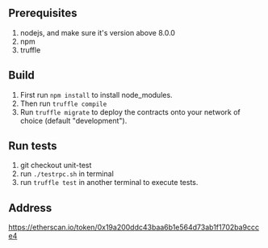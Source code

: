 ## Prerequisites
1. nodejs, and make sure it's version above 8.0.0
2. npm
3. truffle

## Build
1. First run `npm install` to install node_modules.
2. Then run `truffle compile`
3. Run `truffle migrate` to deploy the contracts onto your network of choice (default "development").

## Run tests
1. git checkout unit-test
2. run `./testrpc.sh` in terminal
3. run `truffle test` in another terminal to execute tests.

## Address
https://etherscan.io/token/0x19a200ddc43baa6b1e564d73ab1f1702ba9ccce4
